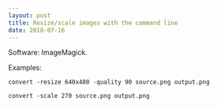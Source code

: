 ```yaml
---
layout: post
title: Resize/scale images with the command line
date: 2018-07-16
---
```


Software: ImageMagick.

Examples:

    convert -resize 640x480 -quality 90 source.png output.png

    convert -scale 270 source.png output.png
